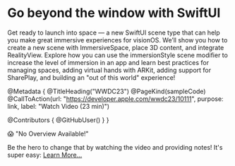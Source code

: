 # Go beyond the window with SwiftUI

Get ready to launch into space — a new SwiftUI scene type that can help you make great immersive experiences for visionOS. We’ll show you how to create a new scene with ImmersiveSpace, place 3D content, and integrate RealityView. Explore how you can use the immersionStyle scene modifier to increase the level of immersion in an app and learn best practices for managing spaces, adding virtual hands with ARKit, adding support for SharePlay, and building an "out of this world" experience!

@Metadata {
   @TitleHeading("WWDC23")
   @PageKind(sampleCode)
   @CallToAction(url: "https://developer.apple.com/wwdc23/10111", purpose: link, label: "Watch Video (23 min)")

   @Contributors {
      @GitHubUser(<replace this with your GitHub handle>)
   }
}

😱 "No Overview Available!"

Be the hero to change that by watching the video and providing notes! It's super easy:
 [Learn More…](https://wwdcnotes.github.io/WWDCNotes/documentation/wwdcnotes/contributing)

